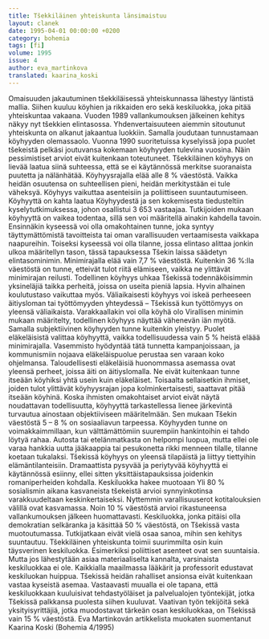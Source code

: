```yaml
---
title: Tšekkiläinen yhteiskunta länsimaistuu
layout: clanek
date: 1995-04-01 00:00:00 +0200
category: bohemia
tags: [fi]
volume: 1995
issue: 4
author: eva_martinkova
translated: kaarina_koski
---
```

  
Omaisuuden jakautuminen tšekkiläisessä yhteiskunnassa lähestyy läntistä mallia. Siihen kuuluu köyhien ja rikkaiden ero sekä keskiluokka, joka pitää yhteiskuntaa vakaana.
Vuoden 1989 vallankumouksen jälkeinen kehitys näkyy nyt tšekkien elintasossa. Yhdenvertaisuuteen aiemmin sitoutunut yhteiskunta on alkanut jakaantua luokkiin. Samalla joudutaan tunnustamaan köyhyyden olemassaolo. 
Vuonna 1990 suoritetuissa kyselyissä jopa puolet tšekeistä pelkäsi joutuvansa kokemaan köyhyyden tulevina vuosina. Näin pessimistiset arviot eivät kuitenkaan toteutuneet. Tšekkiläinen köyhyys on lievää laatua siinä suhteessa, että se ei käytännössä merkitse suoranaista puutetta ja nälänhätää. Köyhyysrajalla elää alle 8 % väestöstä. Vaikka heidän osuutensa on suhteellisen pieni, heidän merkitystään ei tule väheksyä. Köyhyys vaikuttaa asenteisiin ja poliittiseen suuntautumiseen. Köyhyyttä on kahta laatua
Köyhyydestä ja sen kokemisesta tiedusteltiin kyselytutkimuksessa, johon osallistui 3 653 vastaajaa. Tutkijoiden mukaan köyhyyttä on vaikea todentaa, sillä sen voi määritellä ainakin kahdella tavoin. 
Ensinnäkin kyseessä voi olla omakohtainen tunne, joka syntyy täyttymättömistä tavoitteista tai oman varallisuuden vertaamisesta vaikkapa naapureihin. Toiseksi kyseessä voi olla tilanne, jossa elintaso alittaa jonkin ulkoa määritellyn tason, tässä tapauksessa Tšekin laissa säädetyn elintasominimin. 
Minimirajalla elää vain 7,7 % väestöstä. Kuitenkin 36 %:lla väestöstä on tunne, etteivät tulot riitä elämiseen, vaikka ne ylittävät minimirajan reilusti. 
Todellinen köyhyys uhkaa Tšekissä todennäköisimmin yksineläjiä taikka perheitä, joissa on useita pieniä lapsia. Hyvin alhainen koulutustaso vaikuttaa myös. Väliaikaisesti köyhyys voi iskeä perheeseen äitiysloman tai työttömyyden yhteydessä – Tšekissä kun työttömyys on yleensä väliaikaista. Varakkaallakin voi olla köyhä olo
Virallisen minimin mukaan määritelty, todellinen köyhyys näyttää vähenevän iän myötä. Samalla subjektiivinen köyhyyden tunne kuitenkin yleistyy. Puolet eläkeläisistä valittaa köyhyyttä, vaikka todellisuudessa vain 5 % heistä eläää minimirajalla. Vasemmisto hyödyntää tätä tunnetta kampanjoissaan, ja kommunismiin nojaava eläkeläispuolue perustaa sen varaan koko ohjelmansa. 
Taloudellisesti eläkeläisiä huonommassa asemassa ovat yleensä perheet, joissa äiti on äitiyslomalla. Ne eivät kuitenkaan tunne itseään köyhiksi yhtä usein kuin eläkeläiset. Toisaalta sellaisetkin ihmiset, joiden tulot ylittävät köyhyysrajan jopa kolminkertaisesti, saattavat pitää itseään köyhinä. 
Koska ihmisten omakohtaiset arviot eivät näytä noudattavan todellisuutta, köyhyyttä tarkastellessa lienee järkevintä turvautua ainostaan objektiiviseen määritelmään. Sen mukaan Tšekin väestöstä 5 – 8 % on sosiaaliavun tarpeessa. 
Köyhyyden tunne on voimakkaimmillaan, kun välttämättömiin suurempiin hankintoihin ei tahdo löytyä rahaa. Autosta tai etelänmatkasta on helpompi luopua, mutta ellei ole varaa hankkia uutta jääkaappia tai pesukonetta rikki menneen tilalle, tilanne koetaan tukalaksi. 
Tšekissä köyhyys on yleensä tilapäistä ja liittyy tiettyihin elämäntilanteisiin. Dramaattista pysyvää ja periytyvää köyhyyttä ei käytännössä esiinny, ellei sitten yksittäistapauksissa joidenkin romaniperheiden kohdalla. Keskiluokka hakee muotoaan
Yli 80 % sosialismin aikana kasvaneista tšekeistä arvioi synnyinkotinsa varakkuudeltaan keskinkertaiseksi. Nyttemmin varallisuuserot kotitalouksien välillä ovat kasvamassa. Noin 10 % väestöstä arvioi rikastuneensa vallankumouksen jälkeen huomattavasti. Keskiluokka, jonka pitäisi olla demokratian selkäranka ja käsittää 50 % väestöstä, on Tšekissä vasta muotoutumassa. Tutkijatkaan eivät vielä osaa sanoa, mihin sen kehitys suuntautuu. 
Tšekkiläinen yhteiskunta toimii suurimmilta osin kuin täysverinen keskiluokka. Esimerkiksi poliittiset asenteet ovat sen suuntaisia. Mutta jos lähestytään asiaa materiaaliselta kannalta, varsinaista keskiluokkaa ei ole. 
Kaikkialla maailmassa lääkärit ja professorit edustavat keskiluokan huippua. Tšekissä heidän rahalliset ansionsa eivät kuitenkaan vastaa kyseistä asemaa. Vastaavasti muualla ei ole tapana, että keskiluokkaan kuuluisivat tehdastyöläiset ja palvelualojen työntekijät, jotka Tšekissä palkkansa puolesta siihen kuuluvat. Vaativan työn tekijöitä sekä yksityisyrittäjiä, jotka muodostavat tärkeän osan keskiluokkaa, on Tšekissä vain 15 % väestöstä. 
Eva Martinkován artikkelista muokaten suomentanut Kaarina Koski 
(Bohemia 4/1995) 